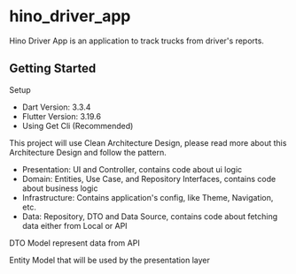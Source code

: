 # hino_driver_app

Hino Driver App is an application to track trucks from driver's reports.

## Getting Started

Setup
- Dart Version: 3.3.4
- Flutter Version: 3.19.6
- Using Get Cli (Recommended)

This project will use Clean Architecture Design, please read more about this Architecture Design and follow the pattern.
- Presentation: UI and Controller, contains code about ui logic
- Domain: Entities, Use Case, and Repository Interfaces, contains code about business logic
- Infrastructure: Contains application's config, like Theme, Navigation, etc.
- Data: Repository, DTO and Data Source, contains code about fetching data either from Local or API

DTO
Model represent data from API

Entity
Model that will be used by the presentation layer